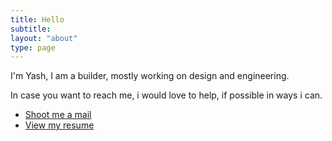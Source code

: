 ```yaml
---
title: Hello
subtitle: 
layout: "about"
type: page
---
```


I'm Yash, I am a builder, mostly working on design and engineering. 

In case you want to reach me, i would love to help, if possible in ways i can.

* [Shoot me a mail](mailto:iamyashrs@gmail.com)
* [View my resume](/documents/resume.pdf)
